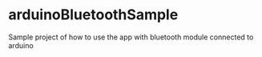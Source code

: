 # arduinoBluetoothSample
Sample project of how to use the app with bluetooth module connected to arduino
